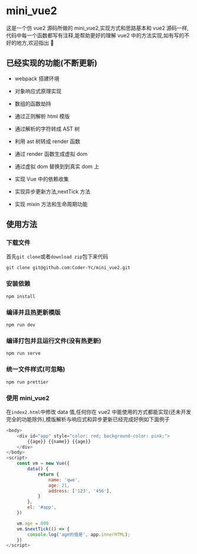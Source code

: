 # mini_vue2

这是一个仿 vue2 源码所做的 mini_vue2,实现方式和思路基本和 vue2 源码一样,代码中每一个函数都写有注释,能帮助更好的理解 vue2 中的方法实现,如有写的不好的地方,欢迎指出 👏

## 已经实现的功能(不断更新)

-   webpack 搭建环境

-   对象响应式原理实现

-   数组的函数劫持

-   通过正则解析 html 模版

-   通过解析的字符转成 AST 树

-   利用 ast 树转成 render 函数

-   通过 render 函数生成虚拟 dom

-   通过虚拟 dom 替换到到真实 dom 上

-   实现 Vue 中的依赖收集

-   实现异步更新方法,nextTick 方法

-   实现 mixin 方法和生命周期功能

## 使用方法

### 下载文件

首先`git clone`或者`download zip`包下来代码

```
git clone git@github.com:Coder-Yc/mini_vue2.git
```

### 安装依赖

```
npm install
```

### 编译并且热更新模版

```
npm run dev
```

### 编译打包并且运行文件(没有热更新)

```
npm run serve
```

### 统一文件样式(可忽略)

```
npm run prettier
```

### 使用 mini_vue2

在`index2.html`中修改 data 值,任何你在 vue2 中能使用的方式都能实现(还未开发完全的功能除外),模版解析与响应式和异步更新已经完成好例如下面例子

```js
<body>
    <div id="app" style="color: red; background-color: pink;">
        {{age}} {{name}} {{age}}
    </div>
</body>
<script>
    const vm = new Vue({
        data() {
            return {
                name: 'qwe',
                age: 21,
                address: ['123', '456'],
            }
        },
        el: '#app',
    })

    vm.age = 899
    vm.$nextTick(() => {
        console.log('age的值是', app.innerHTML);
    })
</script>

```
